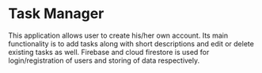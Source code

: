 # Task Manager
This application allows user to create his/her own account. Its main functionality is to add tasks along with short descriptions and edit or delete existing tasks as well. Firebase and cloud firestore is used for login/registration of users and storing of data respectively.
